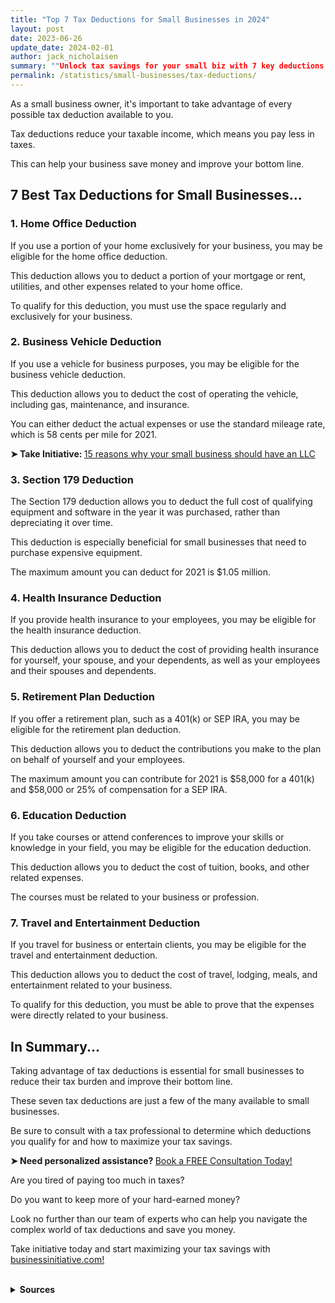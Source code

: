 ```yaml
---
title: "Top 7 Tax Deductions for Small Businesses in 2024"
layout: post
date: 2023-06-26
update_date: 2024-02-01
author: jack_nicholaisen
summary: ""Unlock tax savings for your small biz with 7 key deductions in 2024. Maximize profits by learning these top tax cuts!""
permalink: /statistics/small-businesses/tax-deductions/
---
```


As a small business owner, it's important to take advantage of every possible tax deduction available to you. 

Tax deductions reduce your taxable income, which means you pay less in taxes. 

This can help your business save money and improve your bottom line. 

## 7 Best Tax Deductions for Small Businesses...

### 1.  Home Office Deduction

If you use a portion of your home exclusively for your business, you may be eligible for the home office deduction. 

This deduction allows you to deduct a portion of your mortgage or rent, utilities, and other expenses related to your home office. 

To qualify for this deduction, you must use the space regularly and exclusively for your business.

### 2.  Business Vehicle Deduction

If you use a vehicle for business purposes, you may be eligible for the business vehicle deduction. 

This deduction allows you to deduct the cost of operating the vehicle, including gas, maintenance, and insurance. 

You can either deduct the actual expenses or use the standard mileage rate, which is 58 cents per mile for 2021.

<p><b>➤ Take Initiative: </b> <a href="https://www.businessinitiative.org/llc/benefits-for-small-businesses/" target="_blank"> 15 reasons why your small business should have an LLC</a></p>

### 3.  Section 179 Deduction

The Section 179 deduction allows you to deduct the full cost of qualifying equipment and software in the year it was purchased, rather than depreciating it over time. 

This deduction is especially beneficial for small businesses that need to purchase expensive equipment. 

The maximum amount you can deduct for 2021 is $1.05 million.

### 4.  Health Insurance Deduction

If you provide health insurance to your employees, you may be eligible for the health insurance deduction. 

This deduction allows you to deduct the cost of providing health insurance for yourself, your spouse, and your dependents, as well as your employees and their spouses and dependents.

### 5.  Retirement Plan Deduction

If you offer a retirement plan, such as a 401(k) or SEP IRA, you may be eligible for the retirement plan deduction. 

This deduction allows you to deduct the contributions you make to the plan on behalf of yourself and your employees. 

The maximum amount you can contribute for 2021 is $58,000 for a 401(k) and $58,000 or 25% of compensation for a SEP IRA.

### 6.  Education Deduction

If you take courses or attend conferences to improve your skills or knowledge in your field, you may be eligible for the education deduction. 

This deduction allows you to deduct the cost of tuition, books, and other related expenses. 

The courses must be related to your business or profession.

### 7.  Travel and Entertainment Deduction

If you travel for business or entertain clients, you may be eligible for the travel and entertainment deduction. 

This deduction allows you to deduct the cost of travel, lodging, meals, and entertainment related to your business. 

To qualify for this deduction, you must be able to prove that the expenses were directly related to your business.

## In Summary... 

Taking advantage of tax deductions is essential for small businesses to reduce their tax burden and improve their bottom line. 

These seven tax deductions are just a few of the many available to small businesses. 

Be sure to consult with a tax professional to determine which deductions you qualify for and how to maximize your tax savings.

<p><b>➤ Need personalized assistance? </b> <a href="https://calendly.com/businessinitiative/30-minute-consultation-call" target="_blank"> Book a FREE Consultation Today!</a></p>

Are you tired of paying too much in taxes? 

Do you want to keep more of your hard-earned money?

Look no further than our team of experts who can help you navigate the complex world of tax deductions and save you money.

Take initiative today and start maximizing your tax savings with [businessinitiative.com!](https://www.businessinitiative.org/)

<br>
<details>
<summary><b>Sources</b></summary>
<br>
<ul>
    <li><a href="https://www.irs.gov/businesses/small-businesses-self-employed/home-office-deduction">IRS Home Office Deduction</a></li>
    <li><a href="https://www.irs.gov/taxtopics/tc510">IRS Business Vehicle Deduction</a></li>
    <li><a href="https://www.irs.gov/publications/p946">IRS Section 179 Deduction</a></li>
    <li><a href="https://www.irs.gov/publications/p502">IRS Health Insurance Deduction</a></li>
    <li><a href="https://www.irs.gov/retirement-plans/ira-deduction-limits">IRS Retirement Plan Deduction</a></li>
    <li><a href="https://www.irs.gov/publications/p970">IRS Education Deduction</a></li>
    <li><a href="https://www.irs.gov/pub/irs-regs/travel_entertainment_faq_v1.pdf">IRS Travel and Entertainment Deduction</a></li>
</ul>
</details>

